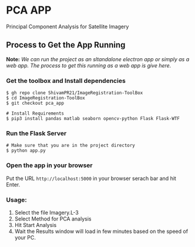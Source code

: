 # PCA APP
Principal Component Analysis for Satellite Imagery

## Process to Get the App Running

**Note:** *We can run the project as an sltandalone electron app or simply as a web app. The process to get this running as a web app is give here.*

### Get the toolbox and Install dependencies
```shell
$ gh repo clone ShivamPR21/ImageRegistration-ToolBox
$ cd ImageRegistration-ToolBox
$ git checkout pca_app

# Install Requirements
$ pip3 install pandas matlab seaborn opencv-python Flask Flask-WTF
```

### Run the Flask Server
```shell
# Make sure that you are in the project directory
$ python app.py
```

### Open the app in your browser
Put the URL `http://localhost:5000` in your browser serach bar and hit Enter.

### Usage:
1. Select the file Imagery.L-3
2. Select Method for PCA analysis
3. Hit Start Analysis
4. Wait the Results window will load in few minutes based on the speed of your PC.
